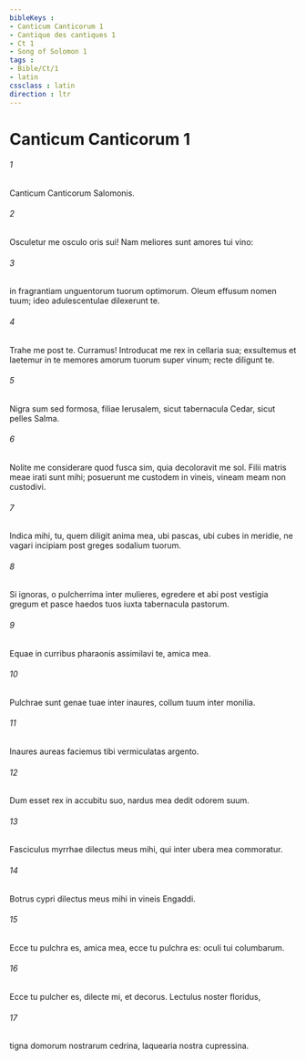 ```yaml
---
bibleKeys : 
- Canticum Canticorum 1
- Cantique des cantiques 1
- Ct 1
- Song of Solomon 1
tags : 
- Bible/Ct/1
- latin
cssclass : latin
direction : ltr
---
```


# Canticum Canticorum 1

###### 1
Canticum Canticorum Salomonis.
###### 2
Osculetur me osculo oris sui! Nam meliores sunt amores tui vino:
###### 3
in fragrantiam unguentorum tuorum optimorum. Oleum effusum nomen tuum; ideo adulescentulae dilexerunt te.
###### 4
Trahe me post te. Curramus! Introducat me rex in cellaria sua; exsultemus et laetemur in te memores amorum tuorum super vinum; recte diligunt te.
###### 5
Nigra sum sed formosa, filiae Ierusalem, sicut tabernacula Cedar, sicut pelles Salma.
###### 6
Nolite me considerare quod fusca sim, quia decoloravit me sol. Filii matris meae irati sunt mihi; posuerunt me custodem in vineis, vineam meam non custodivi.
###### 7
Indica mihi, tu, quem diligit anima mea, ubi pascas, ubi cubes in meridie, ne vagari incipiam post greges sodalium tuorum.
###### 8
Si ignoras, o pulcherrima inter mulieres, egredere et abi post vestigia gregum et pasce haedos tuos iuxta tabernacula pastorum.
###### 9
Equae in curribus pharaonis assimilavi te, amica mea.
###### 10
Pulchrae sunt genae tuae inter inaures, collum tuum inter monilia.
###### 11
Inaures aureas faciemus tibi vermiculatas argento.
###### 12
Dum esset rex in accubitu suo, nardus mea dedit odorem suum.
###### 13
Fasciculus myrrhae dilectus meus mihi, qui inter ubera mea commoratur.
###### 14
Botrus cypri dilectus meus mihi in vineis Engaddi.
###### 15
Ecce tu pulchra es, amica mea, ecce tu pulchra es: oculi tui columbarum.
###### 16
Ecce tu pulcher es, dilecte mi, et decorus. Lectulus noster floridus,
###### 17
tigna domorum nostrarum cedrina, laquearia nostra cupressina.
